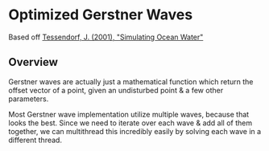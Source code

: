 # Optimized Gerstner Waves

Based off [Tessendorf, J. \(2001\), "Simulating Ocean Water"](https://jtessen.people.clemson.edu/reports/papers_files/coursenotes2002.pdf)

## Overview

Gerstner waves are actually just a mathematical function which return the offset vector of a point, given an undisturbed point & a few other parameters.

Most Gerstner wave implementation utilize multiple waves, because that looks the best. Since we need to iterate over each wave & add all of them together, we can multithread this incredibly easily by solving each wave in a different thread.
